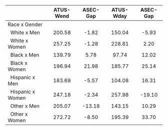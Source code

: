 
|                      |    ATUS-Wend |     ASEC-Gap |    ATUS-Wday |     ASEC-Gap |
| -------------------- | :----------: | :----------: | :----------: | :----------: |
| Race x Gender        |              |              |              |              |
| &nbsp;&nbsp;White x Men |       200.58 |        -1.82 |       150.04 |        -5.93 |
| &nbsp;&nbsp;White x Women |       257.25 |        -1.28 |       228.81 |         2.20 |
| &nbsp;&nbsp;Black x Men |       139.79 |         5.78 |        97.74 |        12.02 |
| &nbsp;&nbsp;Black x Women |       196.94 |        21.98 |       185.77 |        25.14 |
| &nbsp;&nbsp;Hispanic x Men |       183.69 |        -5.57 |       104.08 |        16.31 |
| &nbsp;&nbsp;Hispanic x Women |       247.18 |        -2.34 |       257.98 |       -19.10 |
| &nbsp;&nbsp;Other x Men |       205.07 |       -13.18 |       143.15 |        10.29 |
| &nbsp;&nbsp;Other x Women |       272.72 |        -8.50 |       195.39 |        33.70 |


